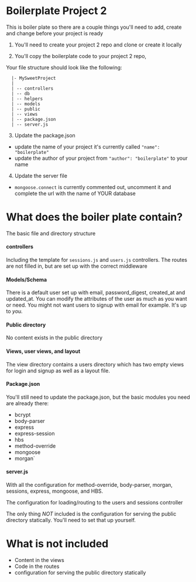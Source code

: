 # Boilerplate Project 2

This is boiler plate so there are a couple things you'll need to add, create and change before your project is ready

1. You'll need to create your project 2 repo and clone or create it locally

2. You'll copy the boilerplate code to your project 2 repo,

  Your file structure should look like the following:

  ```
    |- MySweetProject
    |
    | -- controllers
    | -- db
    | -- helpers
    | -- models
    | -- public
    | -- views
    | -- package.json
    | -- server.js
  ```
3. Update the package.json

  - update the name of your project it's currently called `"name": "boilerplate"`
  - update the author of your project from `"author": "boilerplate"` to your name

4. Update the server file

  - `mongoose.connect` is currently commented out, uncomment it and complete the url with the name of YOUR database

# What does the boiler plate contain?

The basic file and directory structure

#### controllers

Including the template for `sessions.js` and `users.js` controllers. The routes are not filled in, but are set up with the correct middleware

#### Models/Schema

There is a default user set up with email, password_digest, created_at and updated_at. You can modify the attributes of the user as much as you want or need. You might not want users to signup with email for example. It's up to *you.*

#### Public directory

No content exists in the public directory

#### Views, user views, and layout

The view directory contains a users directory which has two empty views for login and signup as well as a layout file.

#### Package.json

You'll still need to update the package.json, but the basic modules you need are already there:

  - bcrypt
  - body-parser
  - express
  - express-session
  - hbs
  - method-override
  - mongoose
  - morgan`

#### server.js

With all the configuration for method-override, body-parser, morgan, sessions, express, mongoose, and HBS.

The configuration for loading/routing to the users and sessions controller

The only thing *NOT* included is the configuration for serving the public directory statically. You'll need to set that up yourself.

# What is not included

- Content in the views
- Code in the routes
- configuration for serving the public directory statically
